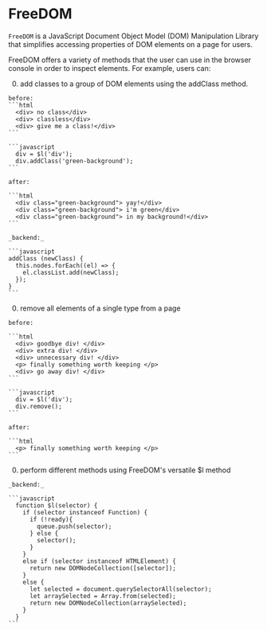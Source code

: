 # FreeDOM

`FreeDOM` is a JavaScript Document Object Model (DOM) Manipulation Library that simplifies accessing properties of DOM elements on a page for users.

FreeDOM offers a variety of methods that the user can use in the browser console in order to inspect elements. For example, users can:

  0. add classes to a group of DOM elements using the addClass method.

    before:
    ```html
      <div> no class</div>
      <div> classless</div>
      <div> give me a class!</div>
    ```

    ```javascript
      div = $l('div');
      div.addClass('green-background');
    ```

    after:

    ```html
      <div class="green-background"> yay!</div>
      <div class="green-background"> i'm green</div>
      <div class="green-background"> in my background!</div>
    ```

    _backend:_

    ```javascript
    addClass (newClass) {
      this.nodes.forEach((el) => {
        el.classList.add(newClass);
      });
    }
    ```

  0. remove all elements of a single type from a page

    before:

    ```html
      <div> goodbye div! </div>
      <div> extra div! </div>
      <div> unnecessary div! </div>
      <p> finally something worth keeping </p>
      <div> go away div! </div>
    ```

    ```javascript
      div = $l('div');
      div.remove();
    ```

    after:

    ```html
      <p> finally something worth keeping </p>
    ```

  0. perform different methods using FreeDOM's versatile $l method

    _backend:_

    ```javascript
      function $l(selector) {
        if (selector instanceof Function) {
          if (!ready){
            queue.push(selector);
          } else {
            selector();
          }
        }
        else if (selector instanceof HTMLElement) {
          return new DOMNodeCollection([selector]);
        }
        else {
          let selected = document.querySelectorAll(selector);
          let arraySelected = Array.from(selected);
          return new DOMNodeCollection(arraySelected);
        }
      }
    ```
